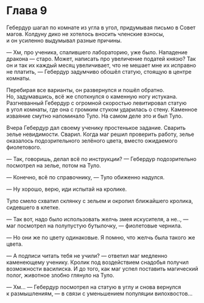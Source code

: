 # Глава 9

Гебердур шагал по комнате из угла в угол, придумывая письмо в Совет магов. Колдуну дико не хотелось вносить членские взносы, и он усиленно выдумывал разные причины.

— Хм, про ученика, спалившего лабораторию, уже было. Нападение дракона — старо. Может, написать про увеличение податей князю? Так он и так их каждый месяц увеличивает, что не мешает мне их исправно не платить, — Гебердур задумчиво обошёл статую, стоящую в центре комнаты.

Перебирая все варианты, он развернулся и пошёл обратно. Но, задумавшись, всё же споткнулся о каменную ногу истукана. Разгневанный Гебердур с огромной скоростью левитировал статую в угол комнаты, где она с громким стуком ударилась о стену. Каменное изваяние смутно напоминало Туло. На самом деле это и был Туло.

Вчера Гебердур дал своему ученику простенькое задание. Сварить зелье невидимости. Сварил. Когда маг решил проверить работу, зелье оказалось подозрительного зелёного цвета, вместо ожидаемого фиолетового.

— Так, говоришь, делал всё по инструкции? — Гебердур подозрительно посмотрел на зелье, потом на Туло.

— Конечно, всё по справочнику, — Туло обиженно надулся.

— Ну хорошо, верю, иди испытай на кролике.

Туло смело схватил склянку с зельем и окропил ближайшего кролика, сидевшего в клетке.

— Так вот, надо было использовать желчь змея искусителя, а не.., — маг посмотрел на полупустую бутылочку, — фиолетовые чернила.

— Но они же по цвету одинаковые. Я помню, что желчь была такого же цвета.

— А подписи читать тебя не учили? — ответил маг медленно каменеющему ученику. Кролик под воздействием снадобья получил возможности василиска. И до того, как маг успел поставить магический полог, животное злобно глянуло на Туло.

— Хм… — Гебердур посмотрел на статую в углу и снова вернулся к размышлениям, — в связи с уменьшением популяции вилохвостов…

